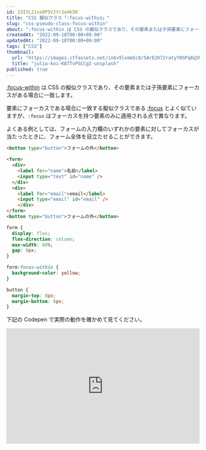 ```yaml
---
id: 23IYL21xo8P5VJYr2oHk5R
title: "CSS 擬似クラス「:focus-within」"
slug: "css-pseudo-class-focus-within"
about: ":focus-within は CSS の擬似クラスであり、その要素または子孫要素にフォーカスがある場合に一致します。"
createdAt: "2022-09-18T00:00+09:00"
updatedAt: "2022-09-18T00:00+09:00"
tags: ["CSS"]
thumbnail:
  url: "https://images.ctfassets.net/in6v9lxmm5c8/5ArE2K72ratyY0GPq8q5NM/22893b1244a22afea5dcb583358c9ded/julia-koi-K87TvPSCCgI-unsplash.jpg"
  title: "julia-koi-K87TvPSCCgI-unsplash"
published: true
---
```

[:focus-within](https://developer.mozilla.org/ja/docs/Web/CSS/:focus-within) は CSS の擬似クラスであり、その要素または子孫要素にフォーカスがある場合に一致します。

要素にフォーカスである場合に一致する擬似クラスである [:focus](https://developer.mozilla.org/ja/docs/Web/CSS/:focus) とよく似ていますが、`:focus` はフォーカスを持つ要素のみに適用される点で異なります。

よくある例としては、フォームの入力欄のいずれかの要素に対してフォーカスが当たったときに、フォーム全体を目立たせることができます。

```html
<button type="button">フォームの外</button>

<form>
  <div>
    <label for="name">名前</label>
    <input type="text" id="name" />
  </div>
  <div>
    <label for="email">email</label>
    <input type="email" id="email" />
    </div>
</form>
<button type="button">フォームの外</button>
```

```css
form {
  display: flex;
  flex-direction: column;
  max-width: 80%;
  gap: 8px;
}

form:focus-within {
  background-color: yellow;
}

button {
  margin-top: 8px;
  margin-bottom: 8px;
}
```

下記の Codepen で実際の動作を確かめて見てください。

<iframe height="300" style="width: 100%;" scrolling="no" title="Untitled" src="https://codepen.io/azukiazusa1/embed/bGwNMVq?default-tab=html%2Cresult" frameborder="no" loading="lazy" allowtransparency="true" allowfullscreen="true">
  See the Pen <a href="https://codepen.io/azukiazusa1/pen/bGwNMVq">
  Untitled</a> by azukiazusa1 (<a href="https://codepen.io/azukiazusa1">@azukiazusa1</a>)
  on <a href="https://codepen.io">CodePen</a>.
</iframe>
